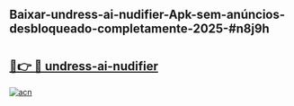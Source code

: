 ## Baixar-undress-ai-nudifier-Apk-sem-anúncios-desbloqueado-completamente-2025-#n8j9h

# <h2><a href="https://ainizakaria.my?title=undress-ai-nudifier&ref=22M">🔗👉 🔴 undress-ai-nudifier</a></h2>

[![acn](https://github.com/user-attachments/assets/0f9c940e-d8b0-45ae-aac7-cd30a18b3e1c)](https://ainizakaria.my?title=undress-ai-nudifier&ref=22M)

